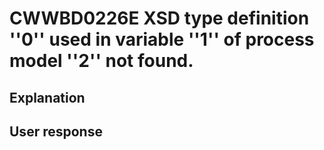 # CWWBD0226E XSD type definition ''0'' used in variable ''1'' of process model ''2'' not found.

## Explanation

## User response